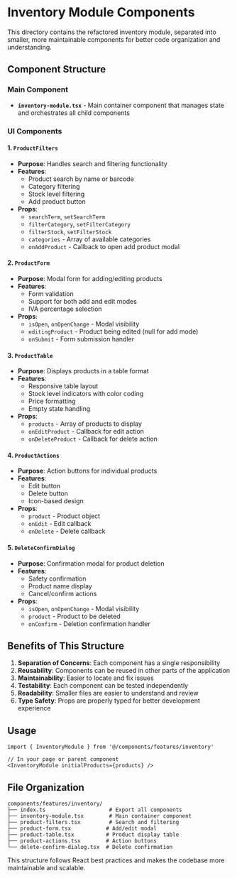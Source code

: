 # Inventory Module Components

This directory contains the refactored inventory module, separated into smaller, more maintainable components for better code organization and understanding.

## Component Structure

### Main Component
- **`inventory-module.tsx`** - Main container component that manages state and orchestrates all child components

### UI Components

#### 1. `ProductFilters`
- **Purpose**: Handles search and filtering functionality
- **Features**:
  - Product search by name or barcode
  - Category filtering
  - Stock level filtering
  - Add product button
- **Props**:
  - `searchTerm`, `setSearchTerm`
  - `filterCategory`, `setFilterCategory`
  - `filterStock`, `setFilterStock`
  - `categories` - Array of available categories
  - `onAddProduct` - Callback to open add product modal

#### 2. `ProductForm`
- **Purpose**: Modal form for adding/editing products
- **Features**:
  - Form validation
  - Support for both add and edit modes
  - IVA percentage selection
- **Props**:
  - `isOpen`, `onOpenChange` - Modal visibility
  - `editingProduct` - Product being edited (null for add mode)
  - `onSubmit` - Form submission handler

#### 3. `ProductTable`
- **Purpose**: Displays products in a table format
- **Features**:
  - Responsive table layout
  - Stock level indicators with color coding
  - Price formatting
  - Empty state handling
- **Props**:
  - `products` - Array of products to display
  - `onEditProduct` - Callback for edit action
  - `onDeleteProduct` - Callback for delete action

#### 4. `ProductActions`
- **Purpose**: Action buttons for individual products
- **Features**:
  - Edit button
  - Delete button
  - Icon-based design
- **Props**:
  - `product` - Product object
  - `onEdit` - Edit callback
  - `onDelete` - Delete callback

#### 5. `DeleteConfirmDialog`
- **Purpose**: Confirmation modal for product deletion
- **Features**:
  - Safety confirmation
  - Product name display
  - Cancel/confirm actions
- **Props**:
  - `isOpen`, `onOpenChange` - Modal visibility
  - `product` - Product to be deleted
  - `onConfirm` - Deletion confirmation handler

## Benefits of This Structure

1. **Separation of Concerns**: Each component has a single responsibility
2. **Reusability**: Components can be reused in other parts of the application
3. **Maintainability**: Easier to locate and fix issues
4. **Testability**: Each component can be tested independently
5. **Readability**: Smaller files are easier to understand and review
6. **Type Safety**: Props are properly typed for better development experience

## Usage

```tsx
import { InventoryModule } from '@/components/features/inventory'

// In your page or parent component
<InventoryModule initialProducts={products} />
```

## File Organization

```
components/features/inventory/
├── index.ts                    # Export all components
├── inventory-module.tsx        # Main container component
├── product-filters.tsx         # Search and filtering
├── product-form.tsx           # Add/edit modal
├── product-table.tsx          # Product display table
├── product-actions.tsx        # Action buttons
└── delete-confirm-dialog.tsx  # Delete confirmation
```

This structure follows React best practices and makes the codebase more maintainable and scalable.
